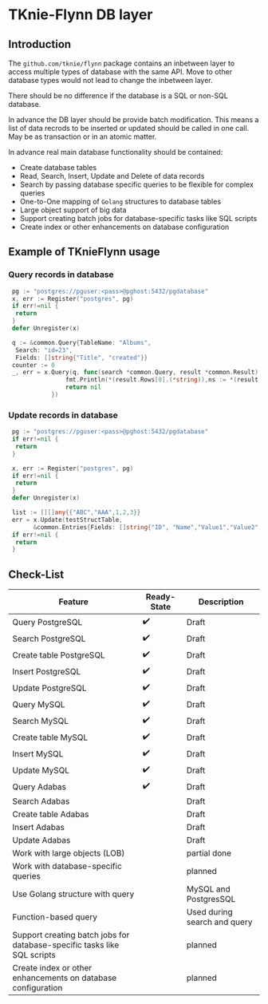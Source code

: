 # TKnie-Flynn DB layer

## Introduction

The `github.com/tknie/flynn` package contains an inbetween layer to access multiple types of database with the same API. Move to other database types would not lead to change the inbetween layer.

There should be no difference if the database is a SQL or non-SQL database.

In advance the DB layer should be provide batch modification. This means a list of data recrods to be inserted or updated should be called in one call. May be as transaction or in an atomic matter.

In advance real main database functionality should be contained:

* Create database tables
* Read, Search, Insert, Update and Delete of data records
* Search by passing database specific queries to be flexible for complex queries
* One-to-One mapping of `Golang` structures to database tables
* Large object support of big data
* Support creating batch jobs for database-specific tasks like SQL scripts
* Create index or other enhancements on database configuration

## Example of TKnieFlynn usage

### Query records in database

```go
 pg := "postgres://pguser:<pass>@pghost:5432/pgdatabase"
 x, err := Register("postgres", pg)
 if err!=nil {
  return
 }
 defer Unregister(x)

 q := &common.Query{TableName: "Albums",
  Search: "id=23",
  Fields: []string{"Title", "created"}}
 counter := 0
 _, err = x.Query(q, func(search *common.Query, result *common.Result) error {
                fmt.Println(*(result.Rows[0].(*string)),ns := *(result.Rows[1].(*string)))
                return nil
            })
```

### Update records in database

```go
 pg := "postgres://pguser:<pass>@pghost:5432/pgdatabase"
 if err!=nil {
  return
 }

 x, err := Register("postgres", pg)
 if err!=nil {
  return
 }
 defer Unregister(x)

 list := [][]any{{"ABC","AAA",1,2,3}}
 err = x.Update(testStructTable, 
       &common.Entries{Fields: []string{"ID", "Name","Value1","Value2","Value3"}, Values: list})
 if err!=nil {
  return
 }
```

## Check-List


Feature | Ready-State | Description
---------|----------|---------
 Query PostgreSQL | :heavy_check_mark: | Draft
 Search PostgreSQL | :heavy_check_mark: | Draft
 Create table PostgreSQL | :heavy_check_mark: | Draft
 Insert PostgreSQL | :heavy_check_mark: | Draft
 Update PostgreSQL | :heavy_check_mark: | Draft
 Query MySQL | :heavy_check_mark: | Draft
 Search MySQL | :heavy_check_mark: | Draft
 Create table MySQL | :heavy_check_mark: | Draft
 Insert MySQL | :heavy_check_mark: | Draft
 Update MySQL | :heavy_check_mark: | Draft
 Query Adabas | :heavy_check_mark: | Draft
 Search Adabas | | Draft
 Create table Adabas |  | Draft
 Insert Adabas |  | Draft
 Update Adabas |  | Draft
 Work with large objects (LOB) |  | partial done
 Work with database-specific queries |  | planned
 Use Golang structure with query | | MySQL and PostgresSQL
 Function-based query | | Used during search and query
 Support creating batch jobs for database-specific tasks like SQL scripts | | planned
 Create index or other enhancements on database configuration | | planned